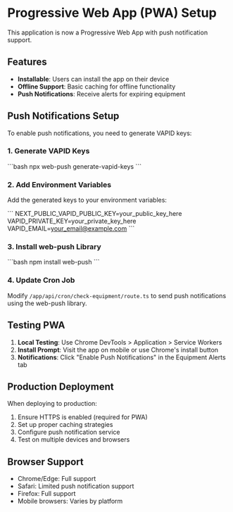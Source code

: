 # Progressive Web App (PWA) Setup

This application is now a Progressive Web App with push notification support.

## Features

- **Installable**: Users can install the app on their device
- **Offline Support**: Basic caching for offline functionality
- **Push Notifications**: Receive alerts for expiring equipment

## Push Notifications Setup

To enable push notifications, you need to generate VAPID keys:

### 1. Generate VAPID Keys

\`\`\`bash
npx web-push generate-vapid-keys
\`\`\`

### 2. Add Environment Variables

Add the generated keys to your environment variables:

\`\`\`
NEXT_PUBLIC_VAPID_PUBLIC_KEY=your_public_key_here
VAPID_PRIVATE_KEY=your_private_key_here
VAPID_EMAIL=your_email@example.com
\`\`\`

### 3. Install web-push Library

\`\`\`bash
npm install web-push
\`\`\`

### 4. Update Cron Job

Modify `/app/api/cron/check-equipment/route.ts` to send push notifications using the web-push library.

## Testing PWA

1. **Local Testing**: Use Chrome DevTools > Application > Service Workers
2. **Install Prompt**: Visit the app on mobile or use Chrome's install button
3. **Notifications**: Click "Enable Push Notifications" in the Equipment Alerts tab

## Production Deployment

When deploying to production:

1. Ensure HTTPS is enabled (required for PWA)
2. Set up proper caching strategies
3. Configure push notification service
4. Test on multiple devices and browsers

## Browser Support

- Chrome/Edge: Full support
- Safari: Limited push notification support
- Firefox: Full support
- Mobile browsers: Varies by platform
